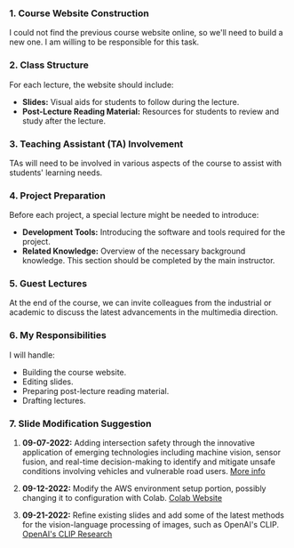 ### 1. **Course Website Construction**
I could not find the previous course website online, so we'll need to build a new one. I am willing to be responsible for this task.

### 2. **Class Structure**
For each lecture, the website should include:
   - **Slides:** Visual aids for students to follow during the lecture.
   - **Post-Lecture Reading Material:** Resources for students to review and study after the lecture.

### 3. **Teaching Assistant (TA) Involvement**
TAs will need to be involved in various aspects of the course to assist with students' learning needs.

### 4. **Project Preparation**
Before each project, a special lecture might be needed to introduce:
   - **Development Tools:** Introducing the software and tools required for the project.
   - **Related Knowledge:** Overview of the necessary background knowledge.
This section should be completed by the main instructor.

### 5. **Guest Lectures**
At the end of the course, we can invite colleagues from the industrial or academic to discuss the latest advancements in the multimedia direction.

### 6. **My Responsibilities**
I will handle:
   - Building the course website.
   - Editing slides.
   - Preparing post-lecture reading material.
   - Drafting lectures.

### 7. **Slide Modification Suggestion**



1. **09-07-2022:** Adding intersection safety through the innovative application of emerging technologies including machine vision, sensor fusion, and real-time decision-making to identify and mitigate unsafe conditions involving vehicles and vulnerable road users. [More info](https://its.dot.gov/isc/)

2. **09-12-2022:** Modify the AWS environment setup portion, possibly changing it to configuration with Colab. [Colab Website](https://colab.google.com/)

3. **09-21-2022:** Refine existing slides and add some of the latest methods for the vision-language processing of images, such as OpenAI's CLIP. [OpenAI's CLIP Research](https://openai.com/research/clip)
